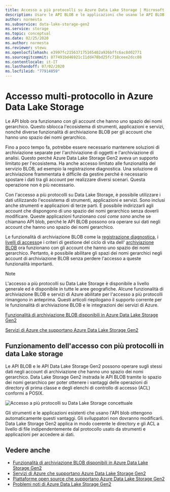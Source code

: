 ```yaml
---
title: Accesso a più protocolli su Azure Data Lake Storage | Microsoft Docs
description: Usare le API BLOB e le applicazioni che usano le API BLOB con Azure Data Lake Storage Gen2.
author: normesta
ms.subservice: data-lake-storage-gen2
ms.service: storage
ms.topic: conceptual
ms.date: 02/25/2020
ms.author: normesta
ms.reviewer: stewu
ms.openlocfilehash: e3997fc215637175165402a926bffc6ac8d02771
ms.sourcegitcommit: 877491bd46921c11dd478bd25fc718ceee2dcc08
ms.contentlocale: it-IT
ms.lasthandoff: 07/02/2020
ms.locfileid: "77914859"
---
```

# <a name="multi-protocol-access-on-azure-data-lake-storage"></a>Accesso multi-protocollo in Azure Data Lake Storage

Le API blob ora funzionano con gli account che hanno uno spazio dei nomi gerarchico. Questo sblocca l'ecosistema di strumenti, applicazioni e servizi, nonché diverse funzionalità di archiviazione BLOB per gli account che hanno uno spazio dei nomi gerarchico.

Fino a poco tempo fa, potrebbe essere necessario mantenere soluzioni di archiviazione separate per l'archiviazione di oggetti e l'archiviazione di analisi. Questo perché Azure Data Lake Storage Gen2 aveva un supporto limitato per l'ecosistema. Ha anche accesso limitato alle funzionalità del servizio BLOB, ad esempio la registrazione diagnostica. Una soluzione di archiviazione frammentata è difficile da gestire perché è necessario spostare i dati tra gli account per realizzare diversi scenari. Questa operazione non è più necessario.

Con l'accesso a più protocolli su Data Lake Storage, è possibile utilizzare i dati utilizzando l'ecosistema di strumenti, applicazioni e servizi. Sono inclusi anche strumenti e applicazioni di terze parti. È possibile indirizzarli agli account che dispongono di uno spazio dei nomi gerarchico senza doverli modificare. Queste applicazioni funzionano *così come sono* anche se chiamano API blob, perché le API BLOB possono ora operare sui dati negli account che hanno uno spazio dei nomi gerarchico.

Le funzionalità di archiviazione BLOB come la [registrazione diagnostica](../common/storage-analytics-logging.md), i [livelli di accesso](storage-blob-storage-tiers.md)e i criteri di gestione del ciclo di vita dell' [archiviazione BLOB](storage-lifecycle-management-concepts.md) ora funzionano con gli account che hanno uno spazio dei nomi gerarchico. Pertanto, è possibile abilitare gli spazi dei nomi gerarchici negli account di archiviazione BLOB senza perdere l'accesso a queste funzionalità importanti. 

> [!NOTE]
> L'accesso a più protocolli su Data Lake Storage è disponibile a livello generale ed è disponibile in tutte le aree geografiche. Alcune funzionalità di archiviazione BLOB e servizi di Azure abilitate per l'accesso a più protocolli rimangono in anteprima.  Questi articoli riepilogano il supporto corrente per le funzionalità di archiviazione BLOB e le integrazioni dei servizi di Azure. 
>
> [Funzionalità di archiviazione BLOB disponibili in Azure Data Lake Storage Gen2](data-lake-storage-supported-blob-storage-features.md)
>
>[Servizi di Azure che supportano Azure Data Lake Storage Gen2](data-lake-storage-supported-azure-services.md)

## <a name="how-multi-protocol-access-on-data-lake-storage-works"></a>Funzionamento dell'accesso con più protocolli in data Lake storage

Le API BLOB e le API Data Lake Storage Gen2 possono operare sugli stessi dati negli account di archiviazione che hanno uno spazio dei nomi gerarchico. Data Lake Storage Gen2 instrada le API BLOB tramite lo spazio dei nomi gerarchico per poter ottenere i vantaggi delle operazioni di directory di prima classe e degli elenchi di controllo di accesso (ACL) conformi a POSIX. 

![Accesso a più protocolli su Data Lake Storage concettuale](./media/data-lake-storage-interop/interop-concept.png) 

Gli strumenti e le applicazioni esistenti che usano l'API blob ottengono automaticamente questi vantaggi. Gli sviluppatori non dovranno modificarli. Data Lake Storage Gen2 applica in modo coerente le directory e gli ACL a livello di file indipendentemente dal protocollo usato da strumenti e applicazioni per accedere ai dati. 

## <a name="see-also"></a>Vedere anche

- [Funzionalità di archiviazione BLOB disponibili in Azure Data Lake Storage Gen2](data-lake-storage-supported-blob-storage-features.md)
- [Servizi di Azure che supportano Azure Data Lake Storage Gen2](data-lake-storage-supported-azure-services.md)
- [Piattaforme open source che supportano Azure Data Lake Storage Gen2](data-lake-storage-supported-open-source-platforms.md)
- [Problemi noti di Azure Data Lake Storage Gen2](data-lake-storage-known-issues.md)




